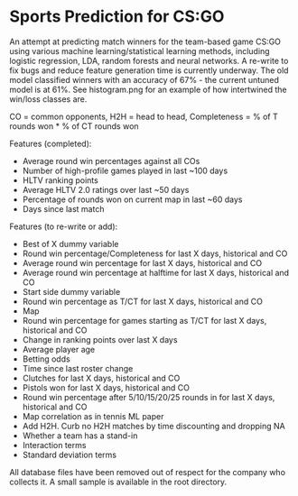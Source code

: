 # Sports Prediction for CS:GO

An attempt at predicting match winners for the team-based game CS:GO using various machine learning/statistical learning methods, including logistic regression, LDA, random forests and neural networks. A re-write to fix bugs and reduce feature generation time is currently underway. The old model classified winners with an accuracy of 67% - the current untuned model is at 61%. See histogram.png for an example of how intertwined the win/loss classes are.

CO = common opponents, H2H = head to head, Completeness = % of T rounds won * % of CT rounds won

Features (completed):
- Average round win percentages against all COs
- Number of high-profile games played in last ~100 days
- HLTV ranking points
- Average HLTV 2.0 ratings over last ~50 days
- Percentage of rounds won on current map in last ~60 days
- Days since last match

Features (to re-write or add): 
- Best of X dummy variable																																	
- Round win percentage/Completeness for last X days, historical and CO
- Average round win percentage for last X days, historical and CO
- Average round win percentage at halftime for last X days, historical and CO
- Start side dummy variable
- Round win percentage as T/CT for last X days, historical and CO
- Map
- Round win percentage for games starting as T/CT for last X days, historical and CO
- Change in ranking points over last X days
- Average player age
- Betting odds
- Time since last roster change
- Clutches for last X days, historical and CO
- Pistols won for last X days, historical and CO
- Round win percentage after 5/10/15/20/25 rounds in for last X days, historical and CO
- Map correlation as in tennis ML paper
- Add H2H. Curb no H2H matches by time discounting and dropping NA
- Whether a team has a stand-in
- Interaction terms
- Standard deviation terms

All database files have been removed out of respect for the company who collects it. A small sample is available in the root directory.
